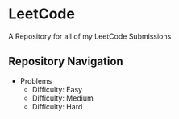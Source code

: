 # LeetCode

A Repository for all of my LeetCode Submissions

## Repository Navigation

- Problems
    - Difficulty: Easy
    - Difficulty: Medium
    - Difficulty: Hard